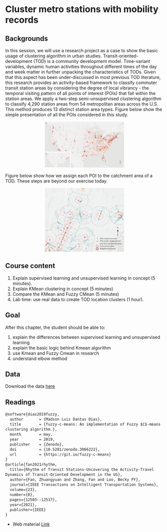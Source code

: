 # Cluster metro stations with mobility records
## Backgrounds
In this session, we will use a research project as a case to show the basic usage of clustering algorithm in urban studies.
Transit-oriented-development (TOD) is a community development model. Time-variant variables, dynamic human activities throughout different times of the day and week matter in further unpacking the characteristics of TODs. Given that this aspect has been under-discussed in most previous TOD literature, this research provides an activity-based framework to classify commuter transit station areas by considering the degree of local vibrancy - the temporal visiting pattern of all points of interest (POIs) that fall within the station areas. We apply a two-step semi-unsupervised clustering algorithm to classify 4,290 station areas from 54 metropolitan areas across the U.S. This method produces 13 distinct station area types.
Figure below show the simple presentation of all the POIs considered in this study.
<p align="center">
<img src="../asset/graphics_rev-01.png" alt="all POIs used in this project" style="width:50%; border:0;">
</p>

Figure below show how we assign each POI to the catchment area of a TOD. These steps are beyond our exercise today.
<p align="center">
<img src="../asset/graphics_rev-02.png" alt="all POIs used in this project" style="width:50%; border:0;">
</p>

## Course content
1. Explain supervised learning and unsupervised learning in concept (5 minutes).
2. Explain KMean clustering in concept (5 minutes)
3. Compare the KMean and Fuzzy CMean (5 minutes)
3. Lab time: use real data to create TOD location clusters (1 hour).

## Goal
After this chapter, the student should be able to:
1. explain the differences between supervised learning and unsupervised learning
2. explain the basic logic behind Kmean algorithm
3. use Kmean and Fuzzy Cmean in research
4. understand elbow method

## Data
Download the data [here](https://drive.google.com/drive/folders/1cKBRk8TVAAZKK8wa9L7FdGbc-0C2lUMu?usp=drive_link)

## Readings
```
@software{dias2019fuzzy,
  author       = {Madson Luiz Dantas Dias},
  title        = {fuzzy-c-means: An implementation of Fuzzy $C$-means clustering algorithm.},
  month        = may,
  year         = 2019,
  publisher    = {Zenodo},
  doi          = {10.5281/zenodo.3066222},
  url          = {https://git.io/fuzzy-c-means}
}
@article{fan2021rhythm,
  title={Rhythm of Transit Stations-Uncovering the Activity-Travel Dynamics of Transit-Oriented Development in the US},
  author={Fan, Zhuangyuan and Zhang, Fan and Loo, Becky PY},
  journal={IEEE Transactions on Intelligent Transportation Systems},
  volume={23},
  number={8},
  pages={12503--12517},
  year={2021},
  publisher={IEEE}
}
```
* Web material [Link](https://towardsdatascience.com/unsupervised-learning-and-data-clustering-eeecb78b422a)